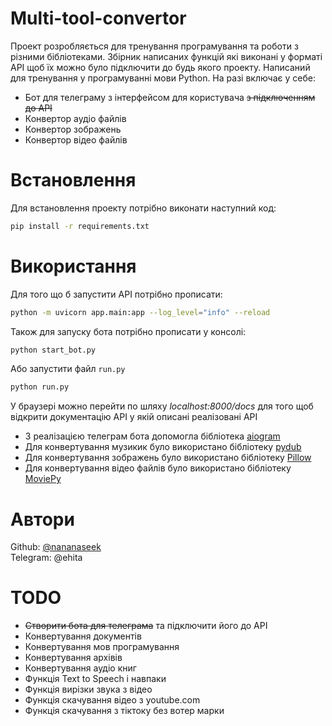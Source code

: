 # Multi-tool-convertor
Проект розробляється для тренування програмування та роботи з різними бібліотеками.
Збірник написаних функцій які виконані у форматі API щоб їх можно було підключити до будь якого проекту. Написаний для тренування у програмуванні мови Python. На разі включає у себе:
- Бот для телеграму з інтерфейсом для користувача ~~з підключенням до API~~
- Конвертор аудіо файлів
- Конвертор зображень
- Конвертор відео файлів


# Встановлення
Для встановлення проекту потрібно виконати наступний код:
```bash
pip install -r requirements.txt
```

# Використання
Для того що б запустити API потрібно прописати:
```bash
python -m uvicorn app.main:app --log_level="info" --reload
```
Також для запуску бота потрібно прописати у консолі:
```bash
python start_bot.py
```
Або запустити файл `run.py`
```bash
python run.py
```

У браузері можно перейти по шляху *localhost:8000/docs* для того щоб відкрити документацію API у якій описані реалізовані API
- З реалізацією телеграм бота допомогла бібліотека [aiogram](https://aiogram.dev)
- Для конвертування музикик було використано бібліотеку [pydub](http://pydub.com)
- Для конвертування зображень було використано бібліотеку [Pillow](https://pillow.readthedocs.io/en/stable/)
- Для конвертування відео файлів було використано бібліотеку [MoviePy](https://zulko.github.io/moviepy/)

# Автори
Github: [@nananaseek](https://github.com/nananaseek) <br>
Telegram: @ehita

# TODO 
- ~~Створити бота для телеграма~~ та підключити його до API
- Конвертування документів
- Конвертування мов програмування
- Конвертування архівів
- Конвертування аудіо книг
- Функція Text to Speech і навпаки
- Функція вирізки звука з відео
- Функція скачування відео з youtube.com
- Функція скачування з тіктоку без вотер марки
